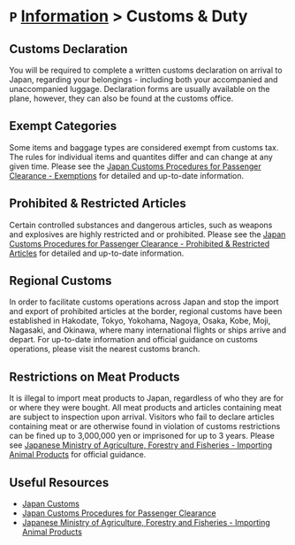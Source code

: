 # `P` [Information](../information) > Customs & Duty

## Customs Declaration
You will be required to complete a written customs declaration on arrival to Japan, regarding your belongings - including both your accompanied and unaccompanied luggage. Declaration forms are usually available on the plane, however, they can also be found at the customs office.

## Exempt Categories
Some items and baggage types are considered exempt from customs tax. The rules for individual items and quantites differ and can change at any given time. Please see the [Japan Customs Procedures for Passenger Clearance - Exemptions](https://www.customs.go.jp/english/summary/passenger.htm) for detailed and up-to-date information.

## Prohibited & Restricted Articles
Certain controlled substances and dangerous articles, such as weapons and explosives are highly restricted and or prohibited. Please see the [Japan Customs Procedures for Passenger Clearance - Prohibited & Restricted Articles](https://www.customs.go.jp/english/summary/passenger.htm) for detailed and up-to-date information.

## Regional Customs
In order to facilitate customs operations across Japan and stop the import and export of prohibited articles at the border, regional customs have been established in Hakodate, Tokyo, Yokohama, Nagoya, Osaka, Kobe, Moji, Nagasaki, and Okinawa, where many international flights or ships arrive and depart. For up-to-date information and official guidance on customs operations, please visit the nearest customs branch.

## Restrictions on Meat Products
It is illegal to import meat products to Japan, regardless of who they are for or where they were bought. All meat products and articles containing meat are subject to inspection upon arrival. Visitors who fail to declare articles containing meat or are otherwise found in violation of customs restrictions can be fined up to 3,000,000 yen or imprisoned for up to 3 years. Please see [Japanese Ministry of Agriculture, Forestry and Fisheries - Importing Animal Products](https://www.maff.go.jp/aqs/english/product/import.html) for official guidance.

## Useful Resources
- [Japan Customs](https://www.customs.go.jp/english/index.htm)
- [Japan Customs Procedures for Passenger Clearance](https://www.customs.go.jp/english/summary/passenger.htm)
- [Japanese Ministry of Agriculture, Forestry and Fisheries - Importing Animal Products](https://www.maff.go.jp/aqs/english/product/import.html)
